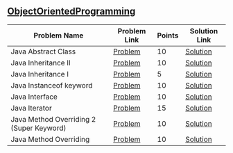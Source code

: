 ## [ObjectOrientedProgramming](https://www.hackerrank.com/domains/java/oop)

|Problem Name|Problem Link|Points|Solution Link|
---|---|---|---
|Java Abstract Class|[Problem](https://www.hackerrank.com/challenges/java-abstract-class/problem)|10|[Solution](./JavaAbstractClass.java)|
|Java Inheritance II|[Problem](https://www.hackerrank.com/challenges/java-inheritance-2/problem)|10|[Solution](./JavaInheritanceII.java)|
|Java Inheritance I|[Problem](https://www.hackerrank.com/challenges/java-inheritance-1/problem)|5|[Solution](./JavaInheritanceI.java)|
|Java Instanceof keyword|[Problem](https://www.hackerrank.com/challenges/java-instanceof-keyword/problem)|10|[Solution](./JavaInstanceofkeyword.java)|
|Java Interface|[Problem](https://www.hackerrank.com/challenges/java-interface/problem)|10|[Solution](./JavaInterface.java)|
|Java Iterator|[Problem](https://www.hackerrank.com/challenges/java-iterator/problem)|15|[Solution](./JavaIterator.java)|
|Java Method Overriding 2 (Super Keyword)|[Problem](https://www.hackerrank.com/challenges/java-method-overriding-2-super-keyword/problem)|10|[Solution](./JavaMethodOverriding2(SuperKeyword).java)|
|Java Method Overriding|[Problem](https://www.hackerrank.com/challenges/java-method-overriding/problem)|10|[Solution](./JavaMethodOverriding.java)|
